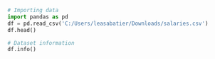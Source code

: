 
```python
# Importing data
import pandas as pd
df = pd.read_csv('C:/Users/leasabatier/Downloads/salaries.csv')
df.head()
```
```python
# Dataset information
df.info()
```
